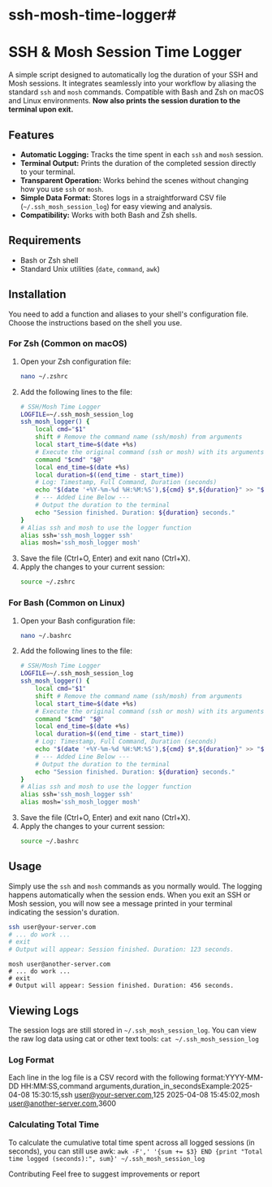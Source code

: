 # ssh-mosh-time-logger# 
# SSH & Mosh Session Time Logger

A simple script designed to automatically log the duration of your SSH and Mosh sessions. It integrates seamlessly into your workflow by aliasing the standard `ssh` and `mosh` commands. Compatible with Bash and Zsh on macOS and Linux environments. **Now also prints the session duration to the terminal upon exit.**

## Features

-   **Automatic Logging:** Tracks the time spent in each `ssh` and `mosh` session.
-   **Terminal Output:** Prints the duration of the completed session directly to your terminal.
-   **Transparent Operation:** Works behind the scenes without changing how you use `ssh` or `mosh`.
-   **Simple Data Format:** Stores logs in a straightforward CSV file (`~/.ssh_mosh_session_log`) for easy viewing and analysis.
-   **Compatibility:** Works with both Bash and Zsh shells.

## Requirements

-   Bash or Zsh shell
-   Standard Unix utilities (`date`, `command`, `awk`)

## Installation

You need to add a function and aliases to your shell's configuration file. Choose the instructions based on the shell you use.

### For Zsh (Common on macOS)

1.  Open your Zsh configuration file:
    ```bash
    nano ~/.zshrc
    ```
2.  Add the following lines to the file:
    ```zsh
    # SSH/Mosh Time Logger
    LOGFILE=~/.ssh_mosh_session_log
    ssh_mosh_logger() {
        local cmd="$1"
        shift # Remove the command name (ssh/mosh) from arguments
        local start_time=$(date +%s)
        # Execute the original command (ssh or mosh) with its arguments
        command "$cmd" "$@"
        local end_time=$(date +%s)
        local duration=$((end_time - start_time))
        # Log: Timestamp, Full Command, Duration (seconds)
        echo "$(date '+%Y-%m-%d %H:%M:%S'),${cmd} $*,${duration}" >> "$LOGFILE"
        # --- Added Line Below ---
        # Output the duration to the terminal
        echo "Session finished. Duration: ${duration} seconds."
    }
    # Alias ssh and mosh to use the logger function
    alias ssh='ssh_mosh_logger ssh'
    alias mosh='ssh_mosh_logger mosh'
    ```
3.  Save the file (Ctrl+O, Enter) and exit nano (Ctrl+X).
4.  Apply the changes to your current session:
    ```bash
    source ~/.zshrc
    ```

### For Bash (Common on Linux)

1.  Open your Bash configuration file:
    ```bash
    nano ~/.bashrc
    ```
2.  Add the following lines to the file:
    ```bash
    # SSH/Mosh Time Logger
    LOGFILE=~/.ssh_mosh_session_log
    ssh_mosh_logger() {
        local cmd="$1"
        shift # Remove the command name (ssh/mosh) from arguments
        local start_time=$(date +%s)
        # Execute the original command (ssh or mosh) with its arguments
        command "$cmd" "$@"
        local end_time=$(date +%s)
        local duration=$((end_time - start_time))
        # Log: Timestamp, Full Command, Duration (seconds)
        echo "$(date '+%Y-%m-%d %H:%M:%S'),${cmd} $*,${duration}" >> "$LOGFILE"
        # --- Added Line Below ---
        # Output the duration to the terminal
        echo "Session finished. Duration: ${duration} seconds."
    }
    # Alias ssh and mosh to use the logger function
    alias ssh='ssh_mosh_logger ssh'
    alias mosh='ssh_mosh_logger mosh'
    ```
3.  Save the file (Ctrl+O, Enter) and exit nano (Ctrl+X).
4.  Apply the changes to your current session:
    ```bash
    source ~/.bashrc
    ```

## Usage

Simply use the `ssh` and `mosh` commands as you normally would. The logging happens automatically when the session ends. When you exit an SSH or Mosh session, you will now see a message printed in your terminal indicating the session's duration.

```bash
ssh user@your-server.com
# ... do work ...
# exit
# Output will appear: Session finished. Duration: 123 seconds.
```

```
mosh user@another-server.com
# ... do work ...
# exit
# Output will appear: Session finished. Duration: 456 seconds.
```

## Viewing Logs
The session logs are still stored in `~/.ssh_mosh_session_log`. 
You can view the raw log data using cat or other text tools:
`cat ~/.ssh_mosh_session_log`
### Log Format
Each line in the log file is a CSV record with the following format:YYYY-MM-DD HH:MM:SS,command arguments,duration_in_secondsExample:2025-04-08 15:30:15,ssh user@your-server.com,125
2025-04-08 15:45:02,mosh user@another-server.com,3600
### Calculating Total Time
To calculate the cumulative total time spent across all logged sessions (in seconds), you can still use awk:
```awk -F',' '{sum += $3} END {print "Total time logged (seconds):", sum}' ~/.ssh_mosh_session_log```

Contributing
Feel free to suggest improvements or report
